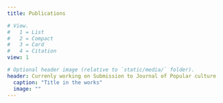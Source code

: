 ```yaml
---
title: Publications

# View.
#   1 = List
#   2 = Compact
#   3 = Card
#   4 = Citation
view: 1

# Optional header image (relative to `static/media/` folder).
header: Currenly working on Submission to Journal of Popular culture
  caption: "Title in the works"
  image: ""
---
```

